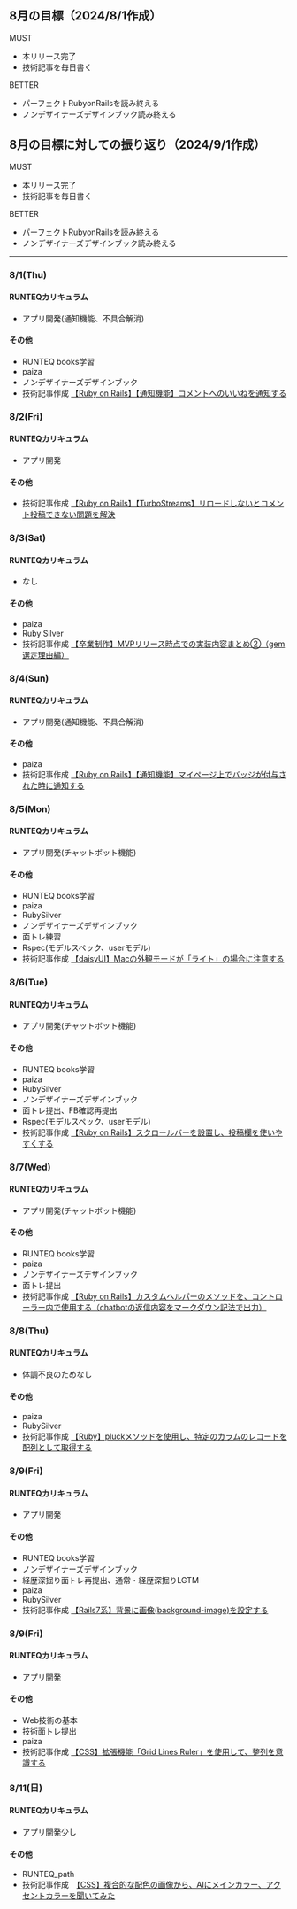 ## 8月の目標（2024/8/1作成）
MUST
- 本リリース完了
- 技術記事を毎日書く
  
BETTER
- パーフェクトRubyonRailsを読み終える
- ノンデザイナーズデザインブック読み終える

## 8月の目標に対しての振り返り（2024/9/1作成）
MUST
- 本リリース完了
- 技術記事を毎日書く
  
BETTER
- パーフェクトRubyonRailsを読み終える
- ノンデザイナーズデザインブック読み終える

***
### 8/1(Thu)
#### RUNTEQカリキュラム
- アプリ開発(通知機能、不具合解消)
#### その他
- RUNTEQ books学習
- paiza
- ノンデザイナーズデザインブック
- 技術記事作成 [【Ruby on Rails】【通知機能】コメントへのいいねを通知する](https://zenn.dev/s17w09/articles/0249275e3c30df)


### 8/2(Fri)
#### RUNTEQカリキュラム
- アプリ開発
#### その他
- 技術記事作成 [【Ruby on Rails】【TurboStreams】リロードしないとコメント投稿できない問題を解決](https://zenn.dev/s17w09/articles/3777358172cd75)


### 8/3(Sat)
#### RUNTEQカリキュラム
- なし
#### その他
- paiza
- Ruby Silver
- 技術記事作成 [【卒業制作】MVPリリース時点での実装内容まとめ②（gem選定理由編）](https://zenn.dev/s17w09/articles/fc1ff4102ac220)

### 8/4(Sun)
#### RUNTEQカリキュラム
- アプリ開発(通知機能、不具合解消)
#### その他
- paiza
- 技術記事作成 [【Ruby on Rails】【通知機能】マイページ上でバッジが付与された時に通知する](https://zenn.dev/s17w09/articles/7b486b456981be)


### 8/5(Mon)
#### RUNTEQカリキュラム
- アプリ開発(チャットボット機能)
#### その他
- RUNTEQ books学習
- paiza
- RubySilver
- ノンデザイナーズデザインブック
- 面トレ練習
- Rspec(モデルスペック、userモデル)
- 技術記事作成 [【daisyUI】Macの外観モードが「ライト」の場合に注意する](https://zenn.dev/s17w09/articles/4cfc818a2d77e0)

### 8/6(Tue)
#### RUNTEQカリキュラム
- アプリ開発(チャットボット機能)
#### その他
- RUNTEQ books学習
- paiza
- RubySilver
- ノンデザイナーズデザインブック
- 面トレ提出、FB確認再提出
- Rspec(モデルスペック、userモデル)
- 技術記事作成 [【Ruby on Rails】スクロールバーを設置し、投稿欄を使いやすくする](https://zenn.dev/s17w09/articles/a0d3ed0ade8106)

### 8/7(Wed)
#### RUNTEQカリキュラム
- アプリ開発(チャットボット機能)
#### その他
- RUNTEQ books学習
- paiza
- ノンデザイナーズデザインブック
- 面トレ提出
- 技術記事作成 [【Ruby on Rails】カスタムヘルパーのメソッドを、コントローラー内で使用する（chatbotの返信内容をマークダウン記法で出力）](https://zenn.dev/s17w09/articles/556c99921aa299)


### 8/8(Thu)
#### RUNTEQカリキュラム
- 体調不良のためなし
#### その他
- paiza
- RubySilver
- 技術記事作成 [【Ruby】pluckメソッドを使用し、特定のカラムのレコードを配列として取得する](https://zenn.dev/s17w09/articles/f9aef1eda5c089)


### 8/9(Fri)
#### RUNTEQカリキュラム
- アプリ開発
#### その他
- RUNTEQ books学習
- ノンデザイナーズデザインブック
- 経歴深掘り面トレ再提出、通常・経歴深掘りLGTM
- paiza
- RubySilver
- 技術記事作成 [【Rails7系】背景に画像(background-image)を設定する](https://zenn.dev/s17w09/articles/3b5bf0ac3cf7e3)


### 8/9(Fri)
#### RUNTEQカリキュラム
- アプリ開発
#### その他
- Web技術の基本
- 技術面トレ提出
- paiza
- 技術記事作成 [【CSS】拡張機能「Grid Lines Ruler」を使用して、整列を意識する](https://zenn.dev/s17w09/articles/808ac3c4c3d2d5)

### 8/11(日)
#### RUNTEQカリキュラム
- アプリ開発少し
#### その他
- RUNTEQ_path
- 技術記事作成　[【CSS】複合的な配色の画像から、AIにメインカラー、アクセントカラーを聞いてみた](https://zenn.dev/s17w09/articles/9f947b60feb0c6)
